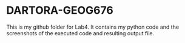# DARTORA-GEOG676

This is my github folder for Lab4. 
It contains my python code and the screenshots of the executed code and resulting output file.
